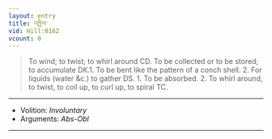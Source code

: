 ```yaml
---
layout: entry
title: འཁྱིལ་
vid: Hill:0162
vcount: 0
---
```

> To wind; to twist; to whirl around CD\. To be collected or to be stored; to accumulate DK\.1\. To be bent like the pattern of a conch shell\. 2\. For liquids (water &c\.) to gather DS\. 1\. To be absorbed\. 2\. To whirl around, to twist, to coil up, to curl up, to spiral TC\.

---
* Volition: _Involuntary_
* Arguments: _Abs-Obl_

---

